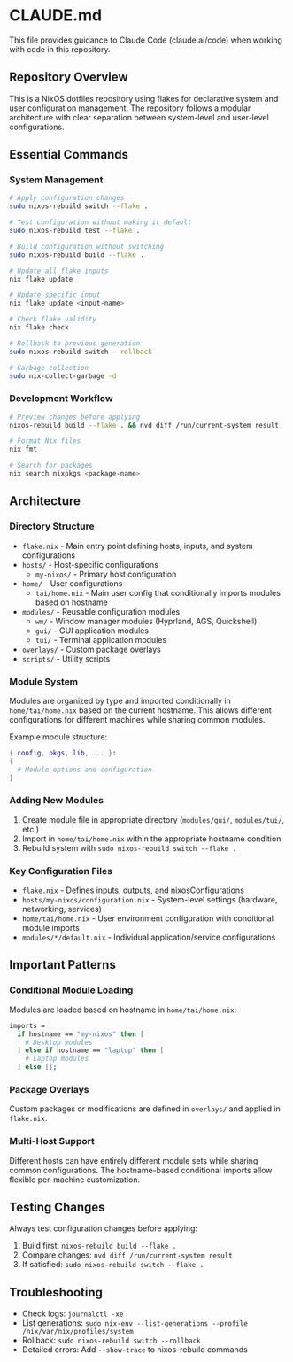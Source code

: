 # CLAUDE.md

This file provides guidance to Claude Code (claude.ai/code) when working with code in this repository.

## Repository Overview

This is a NixOS dotfiles repository using flakes for declarative system and user configuration management. The repository follows a modular architecture with clear separation between system-level and user-level configurations.

## Essential Commands

### System Management

```bash
# Apply configuration changes
sudo nixos-rebuild switch --flake .

# Test configuration without making it default
sudo nixos-rebuild test --flake .

# Build configuration without switching
sudo nixos-rebuild build --flake .

# Update all flake inputs
nix flake update

# Update specific input
nix flake update <input-name>

# Check flake validity
nix flake check

# Rollback to previous generation
sudo nixos-rebuild switch --rollback

# Garbage collection
sudo nix-collect-garbage -d
```

### Development Workflow

```bash
# Preview changes before applying
nixos-rebuild build --flake . && nvd diff /run/current-system result

# Format Nix files
nix fmt

# Search for packages
nix search nixpkgs <package-name>
```

## Architecture

### Directory Structure

- `flake.nix` - Main entry point defining hosts, inputs, and system configurations
- `hosts/` - Host-specific configurations
  - `my-nixos/` - Primary host configuration
- `home/` - User configurations
  - `tai/home.nix` - Main user config that conditionally imports modules based on hostname
- `modules/` - Reusable configuration modules
  - `wm/` - Window manager modules (Hyprland, AGS, Quickshell)
  - `gui/` - GUI application modules
  - `tui/` - Terminal application modules
- `overlays/` - Custom package overlays
- `scripts/` - Utility scripts

### Module System

Modules are organized by type and imported conditionally in `home/tai/home.nix` based on the current hostname. This allows different configurations for different machines while sharing common modules.

Example module structure:

```nix
{ config, pkgs, lib, ... }:
{
  # Module options and configuration
}
```

### Adding New Modules

1. Create module file in appropriate directory (`modules/gui/`, `modules/tui/`, etc.)
2. Import in `home/tai/home.nix` within the appropriate hostname condition
3. Rebuild system with `sudo nixos-rebuild switch --flake .`

### Key Configuration Files

- `flake.nix` - Defines inputs, outputs, and nixosConfigurations
- `hosts/my-nixos/configuration.nix` - System-level settings (hardware, networking, services)
- `home/tai/home.nix` - User environment configuration with conditional module imports
- `modules/*/default.nix` - Individual application/service configurations

## Important Patterns

### Conditional Module Loading

Modules are loaded based on hostname in `home/tai/home.nix`:

```nix
imports =
  if hostname == "my-nixos" then [
    # Desktop modules
  ] else if hostname == "laptop" then [
    # Laptop modules
  ] else [];
```

### Package Overlays

Custom packages or modifications are defined in `overlays/` and applied in `flake.nix`.

### Multi-Host Support

Different hosts can have entirely different module sets while sharing common configurations. The hostname-based conditional imports allow flexible per-machine customization.

## Testing Changes

Always test configuration changes before applying:

1. Build first: `nixos-rebuild build --flake .`
2. Compare changes: `nvd diff /run/current-system result`
3. If satisfied: `sudo nixos-rebuild switch --flake .`

## Troubleshooting

- Check logs: `journalctl -xe`
- List generations: `sudo nix-env --list-generations --profile /nix/var/nix/profiles/system`
- Rollback: `sudo nixos-rebuild switch --rollback`
- Detailed errors: Add `--show-trace` to nixos-rebuild commands

